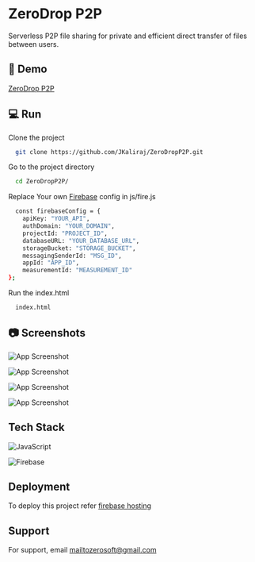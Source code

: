 # ZeroDrop P2P

Serverless P2P file sharing for private and efficient direct transfer of files between users.


## 🚀 Demo

[ZeroDrop P2P](https://drop2p.web.app/)
## 💻 Run

Clone the project

```bash
  git clone https://github.com/JKaliraj/ZeroDropP2P.git
```

Go to the project directory

```bash
  cd ZeroDropP2P/
```
Replace Your own [Firebase](https://console.firebase.google.com/) config in js/fire.js 
```bash
  const firebaseConfig = {
    apiKey: "YOUR_API",
    authDomain: "YOUR_DOMAIN",
    projectId: "PROJECT_ID",
    databaseURL: "YOUR_DATABASE_URL",
    storageBucket: "STORAGE_BUCKET",
    messagingSenderId: "MSG_ID",
    appId: "APP_ID",
    measurementId: "MEASUREMENT_ID"
};
```
Run the index.html

```bash
  index.html
```


## 📷 Screenshots

![App Screenshot](https://i.postimg.cc/Fz6vbvK5/Screenshot-138.png)

![App Screenshot](https://i.postimg.cc/SNzb0wsR/Screenshot-139.png)

![App Screenshot](https://i.postimg.cc/4xkkXB75/Screenshot-140.png)

![App Screenshot](https://i.postimg.cc/3xXMNm2H/Screenshot-141.png)

## Tech Stack
![JavaScript](https://img.shields.io/badge/javascript-%23323330.svg?style=for-the-badge&logo=javascript&logoColor=%23F7DF1E)

![Firebase](https://img.shields.io/badge/Firebase-039BE5?style=for-the-badge&logo=Firebase&logoColor=yellow)


## Deployment

To deploy this project refer 
[firebase hosting](https://medium.com/@aleemuddin13/how-to-host-static-website-on-firebase-hosting-for-free-9de8917bebf2)


## Support

For support, email mailtozerosoft@gmail.com

